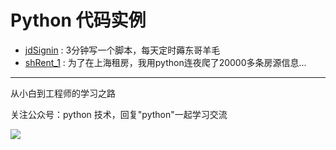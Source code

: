 # Python 代码实例

- [jdSignin](https://github.com/JustDoPython/python-examples/tree/master/wuya/jdSignin) : 3分钟写一个脚本，每天定时薅东哥羊毛
- [shRent_1](https://github.com/JustDoPython/python-examples/tree/master/wuya/shRent_1) : 为了在上海租房，我用python连夜爬了20000多条房源信息...

---

从小白到工程师的学习之路

关注公众号：python 技术，回复"python"一起学习交流

![](http://favorites.ren/assets/images/python.jpg)
